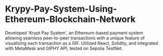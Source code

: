 # Krypy-Pay-System-Using-Ethereum-Blockchain-Network
Developed 'Krypt Pay Syatem', an Ethereum-based payment system allowing seamless peer-to-peer transactions with a unique feature of visualizing each transaction as a GIF. Utilized React, Solidity, and integrated with MetaMask and GIPHY API, tested on Sepolia TestNet.
